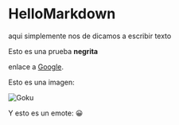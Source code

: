 # HelloMarkdown

aqui simplemente nos de dicamos a escribir texto

Esto es una prueba **negrita**

enlace a  [Google](https://www.es).

Esto es una imagen:

![Goku](https://www.google.com/url?sa=i&url=https%3A%2F%2Fcodigoespagueti.com%2Fnoticias%2Fanime%2Fdragon-ball-los-mejores-momentos-de-kakarotto-para-celebrar-el-dia-de-goku%2F&psig=AOvVaw33zMldfv_u64jfqnmEgy9P&ust=1652351491992000&source=images&cd=vfe&ved=0CAkQjRxqFwoTCMCv0o-f1_cCFQAAAAAdAAAAABAK)


Y esto es un emote:  :grinning: